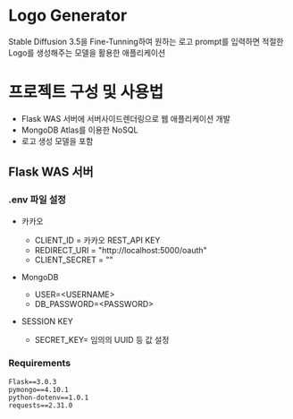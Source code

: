 # Logo Generator
Stable Diffusion 3.5을 Fine-Tunning하여 원하는 로고 prompt를 입력하면 적절한 Logo를 생성해주는 모델을 활용한 애플리케이션



# 프로젝트 구성 및 사용법
- Flask WAS 서버에 서버사이드렌더링으로 웹 애플리케이션 개발
- MongoDB Atlas를 이용한 NoSQL 
- 로고 생성 모델을 포함

## Flask WAS 서버 
### .env 파일 설정

- 카카오
  - CLIENT_ID = 카카오 REST_API KEY
  - REDIRECT_URI = "http://localhost:5000/oauth"
  - CLIENT_SECRET = ""


- MongoDB
  - USER=\<USERNAME>
  - DB_PASSWORD=\<PASSWORD>

- SESSION KEY
  - SECRET_KEY= 임의의 UUID 등 값 설정


### Requirements
```
Flask==3.0.3
pymongo==4.10.1
python-dotenv==1.0.1
requests==2.31.0
```